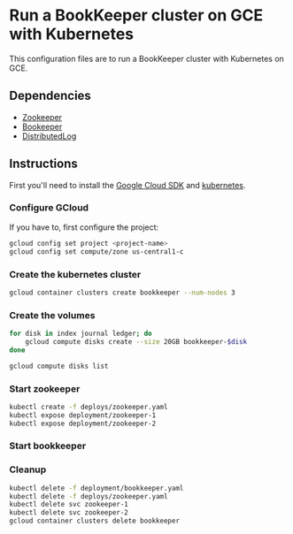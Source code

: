 # Run a BookKeeper cluster on GCE with Kubernetes

This configuration files are to run a BookKeeper cluster with Kubernetes on GCE.

## Dependencies

- [Zookeeper](https://zookeeper.apache.org/)
- [Bookeeper](http://bookkeeper.apache.org/)
- [DistributedLog](github.com/twitter/distributedlog)

## Instructions

First you'll need to install the [Google Cloud SDK](https://cloud.google.com/sdk/gcloud/) and [kubernetes](http://kubernetes.io/).

### Configure GCloud

If you have to, first configure the project:

```sh
gcloud config set project <project-name>
gcloud config set compute/zone us-central1-c
```

### Create the kubernetes cluster

```sh
gcloud container clusters create bookkeeper --num-nodes 3
```

### Create the volumes

```sh
for disk in index journal ledger; do
    gcloud compute disks create --size 20GB bookkeeper-$disk
done

gcloud compute disks list
```

### Start zookeeper

```sh
kubectl create -f deploys/zookeeper.yaml
kubectl expose deployment/zookeeper-1
kubectl expose deployment/zookeeper-2
```

### Start bookkeeper


### Cleanup

```sh
kubectl delete -f deployment/bookkeeper.yaml
kubectl delete -f deploys/zookeeper.yaml
kubectl delete svc zookeeper-1
kubectl delete svc zookeeper-2
gcloud container clusters delete bookkeeper
```
